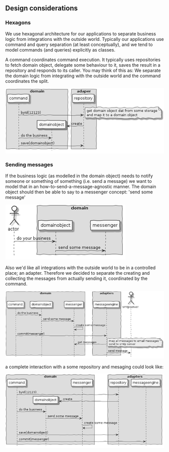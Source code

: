 
## Design considerations

### Hexagons
We use hexagonal architecture for our applications to separate business logic
from integrations with the outside world. Typically our applications use command
and query separation (at least conceptually), and we tend to model commands (and queries) explicitly as classes.

A command coordinates command execution. It typically uses repositories to fetch domain object, delegate some behaviour to it, saves the result in a repository and responds to its caller. You may think of this as: We separate the domain logic from integrating with the outside world and the command coordinates the split.

<!--
@startuml command-execution
skinparam {
  handwritten true
  monochrome true
}
hide footbox
box "domain"
participant command order 10
participant domainobject order 20
end box
box "adaper"
participant repository order 30
end box
command -> repository: byId(12123)
note right
get domain object dat from some storage
and map it to a domain object
end note
create domainobject
repository -> domainobject: create
command -> domainobject: do the business
command -> repository: save(domainobject)
@enduml
-->
![messaging-component](doc/images/command-execution.png)


### Sending messages

If the business logic (as modelled in the domain object) needs to notify someone or something of something (i.e. send a message) we want to model that in an how-to-send-a-message-agnostic manner. 
The domain object should then be able to say to a messenger concept: 'send some message'
<!--
@startuml domain-messenger-interaction
skinparam {
  handwritten true
  monochrome true
}
hide footbox
actor actor
box "domain"
actor -> domainobject: do your business
domainobject -> messenger: send some message
end box
@enduml
-->
![messaging-component](doc/images/domain-messenger-interaction.png)

Also we'd like all integrations with the outside world to be in a controlled place; an adapter. Therefore we decided to separate the creating and collecting the messages from actually sending it, coordinated by the command.

<!--
@startuml command-execution-with-message
skinparam {
  handwritten true
  monochrome true
}
hide footbox
box "adapters"
participant messageengine order 30
end box
box "domain"
participant command order 10
participant domainobject order 20
participant messenger order 20
end box
actor smtpserver order 40
command -> domainobject: do the business
domainobject -> messenger: send some message
messenger -> messenger: create some message  
command -> messageengine: commit(messenger)
messageengine -> messenger: get messages
note right
map all messages to email messages
send to smtp server
end note
messageengine -> smtpserver: send message
@enduml
-->

![messaging-component](doc/images/command-execution-with-message.png)

a complete interaction with a some repository and mesaging could look like:

<!--
@startuml command-execution-with-repo-and-message
skinparam {
  handwritten true
  monochrome true
}
hide footbox
box "adapters"
participant repository order 30
participant messageengine order 30
end box
box "domain"
participant command order 10
participant domainobject order 20
participant messenger order 20
end box
command -> repository: byId(12123)
create domainobject
repository -> domainobject: create
command -> domainobject: do the business
domainobject -> messenger: send some message
messenger -> messenger: create some message  
command -> repository: save(domainobject)
command -> messageengine: commit(messenger)
@enduml
-->
![messaging-component](doc/images/command-execution-with-repo-and-message.png)

